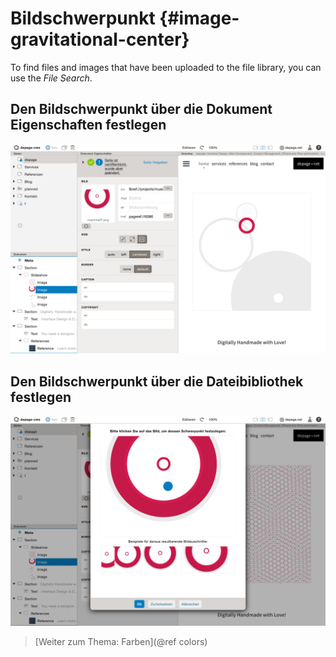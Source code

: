 Bildschwerpunkt       {#image-gravitational-center}
===============

To find files and images that have been uploaded to the file library, you can use the *File Search*.


Den Bildschwerpunkt über die Dokument Eigenschaften festlegen
-------------------------------------------------------------

![Den Bildschwerpunkt von den Dokumenteigentschaften auswählen](images/choose-image-center-doc-props.png)


Den Bildschwerpunkt über die Dateibibliothek festlegen
------------------------------------------------------

![Den Bildschwerpunkt festlegen](images/choose-image-center-dialog.png)



> [Weiter zum Thema: Farben](@ref colors)
